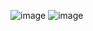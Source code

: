 ![image](https://github.com/user-attachments/assets/74cdbe34-6732-4588-82b8-fcffa3c1e326)
![image](https://github.com/user-attachments/assets/d1e22bd6-8e79-4ad9-b88d-244f138be638)
